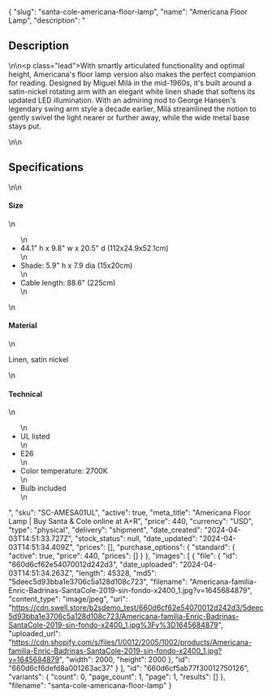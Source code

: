 {
  "slug": "santa-cole-americana-floor-lamp",
  "name": "Americana Floor Lamp",
  "description": "<h2>Description</h2>\n<!-- split -->\n<p class=\"lead\">With smartly articulated functionality and optimal height, Americana's floor lamp version also makes the perfect companion for reading. Designed by Miguel Milá in the mid-1960s, it's built around a satin-nickel rotating arm with an elegant white linen shade that softens its updated LED illumination. With an admiring nod to George Hansen's legendary swing arm style a decade earlier, Milá streamlined the notion to gently swivel the light nearer or further away, while the wide metal base stays put. </p>\n<!-- split -->\n<h2>Specifications</h2>\n<!-- split -->\n<h4>Size</h4>\n<ul>\n<li>44.1\" h x 9.8\" w x 20.5\" d (112x24.9x52.1cm)</li>\n<li>Shade: 5.9\" h x 7.9 dia (15x20cm)</li>\n<li>Cable length: 88.6\" (225cm)</li>\n</ul>\n<h4>Material</h4>\n<p>Linen, satin nickel</p>\n<h4>Technical</h4>\n<ul>\n<li>UL listed</li>\n<li>E26</li>\n<li>Color temperature: 2700K</li>\n<li>Bulb included</li>\n</ul>",
  "sku": "SC-AMESA01UL",
  "active": true,
  "meta_title": "Americana Floor Lamp | Buy Santa & Cole online at A+R",
  "price": 440,
  "currency": "USD",
  "type": "physical",
  "delivery": "shipment",
  "date_created": "2024-04-03T14:51:33.727Z",
  "stock_status": null,
  "date_updated": "2024-04-03T14:51:34.409Z",
  "prices": [],
  "purchase_options": {
    "standard": {
      "active": true,
      "price": 440,
      "prices": []
    }
  },
  "images": [
    {
      "file": {
        "id": "660d6cf62e54070012d242d3",
        "date_uploaded": "2024-04-03T14:51:34.263Z",
        "length": 45328,
        "md5": "5deec5d93bba1e3706c5a128d108c723",
        "filename": "Americana-familia-Enric-Badrinas-SantaCole-2019-sin-fondo-x2400_1.jpg?v=1645684879",
        "content_type": "image/jpeg",
        "url": "https://cdn.swell.store/b2sdemo_test/660d6cf62e54070012d242d3/5deec5d93bba1e3706c5a128d108c723/Americana-familia-Enric-Badrinas-SantaCole-2019-sin-fondo-x2400_1.jpg%3Fv%3D1645684879",
        "uploaded_url": "https://cdn.shopify.com/s/files/1/0012/2005/1002/products/Americana-familia-Enric-Badrinas-SantaCole-2019-sin-fondo-x2400_1.jpg?v=1645684879",
        "width": 2000,
        "height": 2000
      },
      "id": "660d6cf6defd8a001263ac37"
    }
  ],
  "id": "660d6cf5ab77f30012750126",
  "variants": {
    "count": 0,
    "page_count": 1,
    "page": 1,
    "results": []
  },
  "filename": "santa-cole-americana-floor-lamp"
}